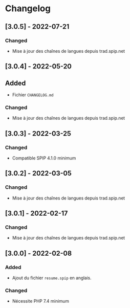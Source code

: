# Changelog

## [3.0.5] - 2022-07-21

### Changed

- Mise à jour des chaînes de langues depuis trad.spip.net

## [3.0.4] - 2022-05-20

## Added

- Fichier `CHANGELOG.md`

### Changed

- Mise à jour des chaînes de langues depuis trad.spip.net

## [3.0.3] - 2022-03-25

### Changed

- Compatible SPIP 4.1.0 minimum

## [3.0.2] - 2022-03-05

### Changed

- Mise à jour des chaînes de langues depuis trad.spip.net

## [3.0.1] - 2022-02-17

### Changed

- Mise à jour des chaînes de langues depuis trad.spip.net

## [3.0.0] - 2022-02-08

### Added

- Ajout du fichier `resume.spip` en anglais.

### Changed

- Nécessite PHP 7.4 minimum

